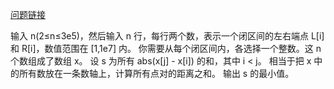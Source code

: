 [问题链接](https://atcoder.jp/contests/arc147/tasks/arc147_c)


输入 n(2≤n≤3e5)，然后输入 n 行，每行两个数，表示一个闭区间的左右端点 L[i] 和 R[i]，数值范围在 [1,1e7] 内。
你需要从每个闭区间内，各选择一个整数。这 n 个数组成了数组 x。
设 s 为所有 abs(x[j] - x[i]) 的和，其中 i < j。
相当于把 x 中的所有数放在一条数轴上，计算所有点对的距离之和。
输出 s 的最小值。
